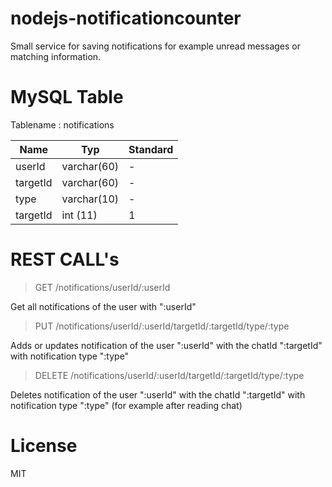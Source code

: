 # nodejs-notificationcounter
Small service for saving notifications for example unread messages or matching information.


# MySQL Table
Tablename : notifications

| Name          | Typ           | Standard      |
| ------------- | ------------- | ------------- |
| userId        | varchar(60)   | -             |
| targetId      | varchar(60)   | -             |
| type          | varchar(10)   | -             |
| targetId      | int    (11)   | 1             |


# REST CALL's
>
> GET /notifications/userId/:userId
>
Get all notifications of the user with ":userId"

>
> PUT /notifications/userId/:userId/targetId/:targetId/type/:type
>
Adds or updates notification of the user ":userId" with the chatId ":targetId" with notification type ":type"

>
> DELETE /notifications/userId/:userId/targetId/:targetId/type/:type
>
Deletes notification of the user ":userId" with the chatId ":targetId" with notification type ":type" (for example after reading chat)

# License
MIT
